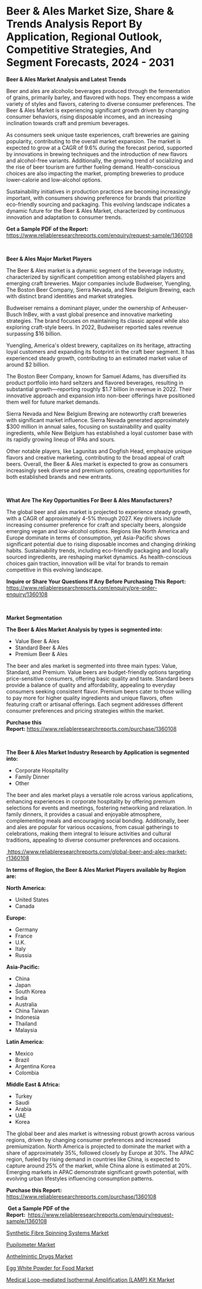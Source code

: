 <p><h1>Beer & Ales Market Size, Share & Trends Analysis Report By Application, Regional Outlook, Competitive Strategies, And Segment Forecasts, 2024 - 2031</h1></p><p><strong>Beer & Ales Market Analysis and Latest Trends</strong></p>
<p><p>Beer and ales are alcoholic beverages produced through the fermentation of grains, primarily barley, and flavored with hops. They encompass a wide variety of styles and flavors, catering to diverse consumer preferences. The Beer & Ales Market is experiencing significant growth driven by changing consumer behaviors, rising disposable incomes, and an increasing inclination towards craft and premium beverages. </p><p>As consumers seek unique taste experiences, craft breweries are gaining popularity, contributing to the overall market expansion. The market is expected to grow at a CAGR of 9.6% during the forecast period, supported by innovations in brewing techniques and the introduction of new flavors and alcohol-free variants. Additionally, the growing trend of socializing and the rise of beer tourism are further fueling demand. Health-conscious choices are also impacting the market, prompting breweries to produce lower-calorie and low-alcohol options. </p><p>Sustainability initiatives in production practices are becoming increasingly important, with consumers showing preference for brands that prioritize eco-friendly sourcing and packaging. This evolving landscape indicates a dynamic future for the Beer & Ales Market, characterized by continuous innovation and adaptation to consumer trends.</p></p>
<p><strong>Get a Sample PDF of the Report:&nbsp;</strong> <a href="https://www.reliableresearchreports.com/enquiry/request-sample/1360108?utm_campaign=1581&utm_medium=2&utm_source=Github&utm_content=ia&utm_term=05122024&utm_id=beer-ales">https://www.reliableresearchreports.com/enquiry/request-sample/1360108</a></p>
<p>&nbsp;</p>
<p><strong>Beer & Ales Major Market Players</strong></p>
<p><p>The Beer & Ales market is a dynamic segment of the beverage industry, characterized by significant competition among established players and emerging craft breweries. Major companies include Budweiser, Yuengling, The Boston Beer Company, Sierra Nevada, and New Belgium Brewing, each with distinct brand identities and market strategies.</p><p>Budweiser remains a dominant player, under the ownership of Anheuser-Busch InBev, with a vast global presence and innovative marketing strategies. The brand focuses on maintaining its classic appeal while also exploring craft-style beers. In 2022, Budweiser reported sales revenue surpassing $16 billion.</p><p>Yuengling, America's oldest brewery, capitalizes on its heritage, attracting loyal customers and expanding its footprint in the craft beer segment. It has experienced steady growth, contributing to an estimated market value of around $2 billion.</p><p>The Boston Beer Company, known for Samuel Adams, has diversified its product portfolio into hard seltzers and flavored beverages, resulting in substantial growth—reporting roughly $1.7 billion in revenue in 2022. Their innovative approach and expansion into non-beer offerings have positioned them well for future market demands.</p><p>Sierra Nevada and New Belgium Brewing are noteworthy craft breweries with significant market influence. Sierra Nevada generated approximately $300 million in annual sales, focusing on sustainability and quality ingredients, while New Belgium has established a loyal customer base with its rapidly growing lineup of IPAs and sours.</p><p>Other notable players, like Lagunitas and Dogfish Head, emphasize unique flavors and creative marketing, contributing to the broad appeal of craft beers. Overall, the Beer & Ales market is expected to grow as consumers increasingly seek diverse and premium options, creating opportunities for both established brands and new entrants.</p></p>
<p>&nbsp;</p>
<p><strong>What Are The Key Opportunities For Beer & Ales Manufacturers?</strong></p>
<p><p>The global beer and ales market is projected to experience steady growth, with a CAGR of approximately 4-5% through 2027. Key drivers include increasing consumer preference for craft and specialty beers, alongside emerging vegan and low-alcohol options. Regions like North America and Europe dominate in terms of consumption, yet Asia-Pacific shows significant potential due to rising disposable incomes and changing drinking habits. Sustainability trends, including eco-friendly packaging and locally sourced ingredients, are reshaping market dynamics. As health-conscious choices gain traction, innovation will be vital for brands to remain competitive in this evolving landscape.</p></p>
<p><strong>Inquire or Share Your Questions If Any Before Purchasing This Report:</strong> <a href="https://www.reliableresearchreports.com/enquiry/pre-order-enquiry/1360108?utm_campaign=1581&utm_medium=2&utm_source=Github&utm_content=ia&utm_term=05122024&utm_id=beer-ales">https://www.reliableresearchreports.com/enquiry/pre-order-enquiry/1360108</a></p>
<p>&nbsp;</p>
<p><strong>Market Segmentation</strong></p>
<p><strong>The Beer & Ales Market Analysis by types is segmented into:</strong></p>
<p><ul><li>Value Beer & Ales</li><li>Standard Beer & Ales</li><li>Premium Beer & Ales</li></ul></p>
<p><p>The beer and ales market is segmented into three main types: Value, Standard, and Premium. Value beers are budget-friendly options targeting price-sensitive consumers, offering basic quality and taste. Standard beers provide a balance of quality and affordability, appealing to everyday consumers seeking consistent flavor. Premium beers cater to those willing to pay more for higher quality ingredients and unique flavors, often featuring craft or artisanal offerings. Each segment addresses different consumer preferences and pricing strategies within the market.</p></p>
<p><strong>Purchase this Report:&nbsp;</strong><a href="https://www.reliableresearchreports.com/purchase/1360108?utm_campaign=1581&utm_medium=2&utm_source=Github&utm_content=ia&utm_term=05122024&utm_id=beer-ales">https://www.reliableresearchreports.com/purchase/1360108</a></p>
<p>&nbsp;</p>
<p><strong>The Beer & Ales Market Industry Research by Application is segmented into:</strong></p>
<p><ul><li>Corporate Hospitality</li><li>Family Dinner</li><li>Other</li></ul></p>
<p><p>The beer and ales market plays a versatile role across various applications, enhancing experiences in corporate hospitality by offering premium selections for events and meetings, fostering networking and relaxation. In family dinners, it provides a casual and enjoyable atmosphere, complementing meals and encouraging social bonding. Additionally, beer and ales are popular for various occasions, from casual gatherings to celebrations, making them integral to leisure activities and cultural traditions, appealing to diverse consumer preferences and occasions.</p></p>
<p><a href="https://www.reliableresearchreports.com/global-beer-and-ales-market-r1360108?utm_campaign=1581&utm_medium=2&utm_source=Github&utm_content=ia&utm_term=05122024&utm_id=beer-ales">&nbsp;https://www.reliableresearchreports.com/global-beer-and-ales-market-r1360108</a></p>
<p><strong>In terms of Region, the Beer & Ales Market Players available by Region are:</strong></p>
<p>
    <p> <strong> North America: </strong>
        <ul>
            <li>United States</li>
            <li>Canada</li>
        </ul>
        </p> 
    <p> <strong> Europe: </strong>
        <ul>
            <li>Germany</li>
            <li>France</li>
            <li>U.K.</li>
            <li>Italy</li>
            <li>Russia</li>
        </ul>
        </p> 
    <p> <strong> Asia-Pacific: </strong>
        <ul>
            <li>China</li>
            <li>Japan</li>
            <li>South Korea</li>
            <li>India</li>
            <li>Australia</li>
            <li>China Taiwan</li>
            <li>Indonesia</li>
            <li>Thailand</li>
            <li>Malaysia</li>
        </ul>
        </p> 
    <p> <strong> Latin America: </strong>
        <ul>
            <li>Mexico</li>
            <li>Brazil</li>
            <li>Argentina Korea</li>
            <li>Colombia</li>
        </ul>
        </p> 
    <p> <strong> Middle East & Africa: </strong>
        <ul>
            <li>Turkey</li>
            <li>Saudi</li>
            <li>Arabia</li>
            <li>UAE</li>
            <li>Korea</li>
        </ul>
    </p>
    </p>
<p><p>The global beer and ales market is witnessing robust growth across various regions, driven by changing consumer preferences and increased premiumization. North America is projected to dominate the market with a share of approximately 35%, followed closely by Europe at 30%. The APAC region, fueled by rising demand in countries like China, is expected to capture around 25% of the market, while China alone is estimated at 20%. Emerging markets in APAC demonstrate significant growth potential, with evolving urban lifestyles influencing consumption patterns.</p></p>
<p><strong>Purchase this Report: </strong><a href="https://www.reliableresearchreports.com/purchase/1360108?utm_campaign=1581&utm_medium=2&utm_source=Github&utm_content=ia&utm_term=05122024&utm_id=beer-ales">https://www.reliableresearchreports.com/purchase/1360108</a></p>
<p>&nbsp;<strong>Get a Sample PDF of the Report:&nbsp;&nbsp;</strong><a href="https://www.reliableresearchreports.com/enquiry/request-sample/1360108?utm_campaign=1581&utm_medium=2&utm_source=Github&utm_content=ia&utm_term=05122024&utm_id=beer-ales">https://www.reliableresearchreports.com/enquiry/request-sample/1360108</a></p>
<p><strong></strong></p>
<p><p><a href="https://issuu.com/reportprime-2/docs/synthetic-fibre-spinning-systems-market-size-2030.?utm_campaign=1581&utm_medium=2&utm_source=Github&utm_content=ia&utm_term=05122024&utm_id=beer-ales">Synthetic Fibre Spinning Systems Market</a></p><p><a href="https://www.linkedin.com/pulse/from-2024-2031-industryrevenue-generation-current-cagr137as-2hcxe?utm_campaign=1581&utm_medium=2&utm_source=Github&utm_content=ia&utm_term=05122024&utm_id=beer-ales">Pupilometer Market</a></p><p><a href="https://www.linkedin.com/pulse/future-growth-anthelmintic-drugs-market-117-cagr-2024-2031-fpmke?utm_campaign=1581&utm_medium=2&utm_source=Github&utm_content=ia&utm_term=05122024&utm_id=beer-ales">Anthelmintic Drugs Market</a></p><p><a href="https://issuu.com/reportprime-2/docs/egg-white-powder-for-food-market-size-2030.pptx?utm_campaign=1581&utm_medium=2&utm_source=Github&utm_content=ia&utm_term=05122024&utm_id=beer-ales">Egg White Powder for Food Market</a></p><p><a href="https://github.com/mookiesville/Market-Research-Report-List-1/blob/main/medical-loop-mediated-isothermal-amplification-lamp-kit-market.md?utm_campaign=1581&utm_medium=2&utm_source=Github&utm_content=ia&utm_term=05122024&utm_id=beer-ales">Medical Loop-mediated Isothermal Amplification (LAMP) Kit Market</a></p></p>